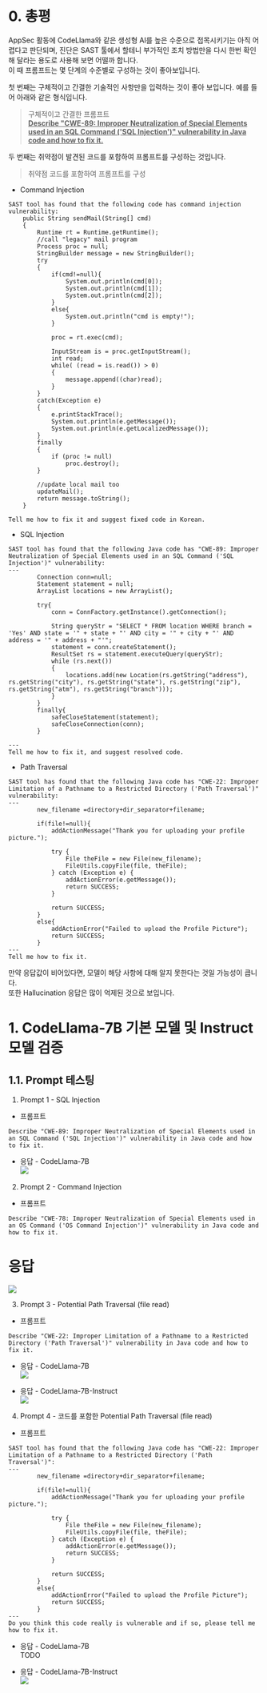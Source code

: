 # 0. 총평
AppSec 활동에 CodeLlama와 같은 생성형 AI를 높은 수준으로 접목시키기는 아직 어렵다고 판단되며, 진단은 SAST 툴에서 할테니 부가적인 조치 방법만을 다시 한번 확인해 달라는 용도로 사용해 보면 어떨까 합니다.<br>
이 때 프롬프트는 몇 단계의 수준별로 구성하는 것이 좋아보입니다.<br>

첫 번째는 구체적이고 간결한 기술적인 사항만을 입력하는 것이 좋아 보입니다. 예를 들어 아래와 같은 형식입니다.<br>
> 구체적이고 간결한 프롬프트<br>
> **<u>Describe "CWE-89: Improper Neutralization of Special Elements used in an SQL Command ('SQL Injection')" vulnerability in Java code and how to fix it.</u>**

두 번째는 취약점이 발견된 코드를 포함하여 프롬프트를 구성하는 것입니다.<br>
> 취약점 코드를 포함하여 프롬프트를 구성<br>
* Command Injection
```
SAST tool has found that the following code has command injection vulnerability:
    public String sendMail(String[] cmd)
    {
        Runtime rt = Runtime.getRuntime();
        //call "legacy" mail program
        Process proc = null;
        StringBuilder message = new StringBuilder();
        try
        {
            if(cmd!=null){
                System.out.println(cmd[0]);
                System.out.println(cmd[1]);
                System.out.println(cmd[2]);
            }
            else{
                System.out.println("cmd is empty!");
            }

            proc = rt.exec(cmd);

            InputStream is = proc.getInputStream();
            int read;
            while( (read = is.read()) > 0)
            {
                message.append((char)read);
            }
        }
        catch(Exception e)
        {
            e.printStackTrace();
            System.out.println(e.getMessage());
            System.out.println(e.getLocalizedMessage());
        }
        finally
        {
            if (proc != null)
                proc.destroy();
        }

        //update local mail too
        updateMail();
        return message.toString();
    }

Tell me how to fix it and suggest fixed code in Korean. 
```

* SQL Injection
```
SAST tool has found that the following Java code has "CWE-89: Improper Neutralization of Special Elements used in an SQL Command ('SQL Injection')" vulnerability:
---
        Connection conn=null;
        Statement statement = null;
        ArrayList locations = new ArrayList();

        try{
            conn = ConnFactory.getInstance().getConnection();

            String queryStr = "SELECT * FROM location WHERE branch = 'Yes' AND state = '" + state + "' AND city = '" + city + "' AND address = '" + address + "'";
            statement = conn.createStatement();
            ResultSet rs = statement.executeQuery(queryStr);
            while (rs.next())
            {
                locations.add(new Location(rs.getString("address"), rs.getString("city"), rs.getString("state"), rs.getString("zip"), rs.getString("atm"), rs.getString("branch")));
            }
        }
        finally{
            safeCloseStatement(statement);
            safeCloseConnection(conn);
        }

---
Tell me how to fix it, and suggest resolved code.
```

* Path Traversal
```
SAST tool has found that the following Java code has "CWE-22: Improper Limitation of a Pathname to a Restricted Directory ('Path Traversal')" vulnerability:
---
        new_filename =directory+dir_separator+filename;

        if(file!=null){
            addActionMessage("Thank you for uploading your profile picture.");

            try {
                File theFile = new File(new_filename);
                FileUtils.copyFile(file, theFile);
            } catch (Exception e) {
                addActionError(e.getMessage());
                return SUCCESS;
            }

            return SUCCESS;
        }
        else{
            addActionError("Failed to upload the Profile Picture");
            return SUCCESS;
        }
---
Tell me how to fix it.
```

만약 응답값이 비어있다면, 모델이 해당 사항에 대해 알지 못한다는 것일 가능성이 큽니다.<br>
또한 Hallucination 응답은 많이 억제된 것으로 보입니다.

# 1. CodeLlama-7B 기본 모델 및 Instruct 모델 검증


## 1.1. Prompt 테스팅
1. Prompt 1 - SQL Injection<br>
* 프롬프트
```text
Describe "CWE-89: Improper Neutralization of Special Elements used in an SQL Command ('SQL Injection')" vulnerability in Java code and how to fix it.
```

* 응답 - CodeLlama-7B<br>
![](../../images/codellama-7b/prompt-01-describe-cwe89-sql-injection.png)

2. Prompt 2 - Command Injection<br>
* 프롬프트
```text
Describe "CWE-78: Improper Neutralization of Special Elements used in an OS Command ('OS Command Injection')" vulnerability in Java code and how to fix it.
```

# 응답<br>
![](../../images/codellama-7b/prompt-01-describe-cwe78-command-injection.png)

3. Prompt 3 - Potential Path Traversal (file read)
* 프롬프트
```text
Describe "CWE-22: Improper Limitation of a Pathname to a Restricted Directory ('Path Traversal')" vulnerability in Java code and how to fix it.
```

* 응답 - CodeLlama-7B<br>
![](../../images/codellama-7b/prompt-01-describe-cwe22-path-traversal.png)

* 응답 - CodeLlama-7B-Instruct<br>
  ![](../../images/codellama-7b-instruct/prompt-01-describe-cwe22-path-traversal.png)


4. Prompt 4 - 코드를 포함한 Potential Path Traversal (file read)
* 프롬프트
```text
SAST tool has found that the following Java code has "CWE-22: Improper Limitation of a Pathname to a Restricted Directory ('Path Traversal')":
---
        new_filename =directory+dir_separator+filename;

        if(file!=null){
            addActionMessage("Thank you for uploading your profile picture.");

            try {
                File theFile = new File(new_filename);
                FileUtils.copyFile(file, theFile);
            } catch (Exception e) {
                addActionError(e.getMessage());
                return SUCCESS;
            }

            return SUCCESS;
        }
        else{
            addActionError("Failed to upload the Profile Picture");
            return SUCCESS;
        }
---
Do you think this code really is vulnerable and if so, please tell me how to fix it.
```

* 응답 - CodeLlama-7B<br>
TODO

* 응답 - CodeLlama-7B-Instruct<br>
![](../../images/codellama-7b-instruct/prompt-01-suggest-fix-cwe22-path-traversal.png)

